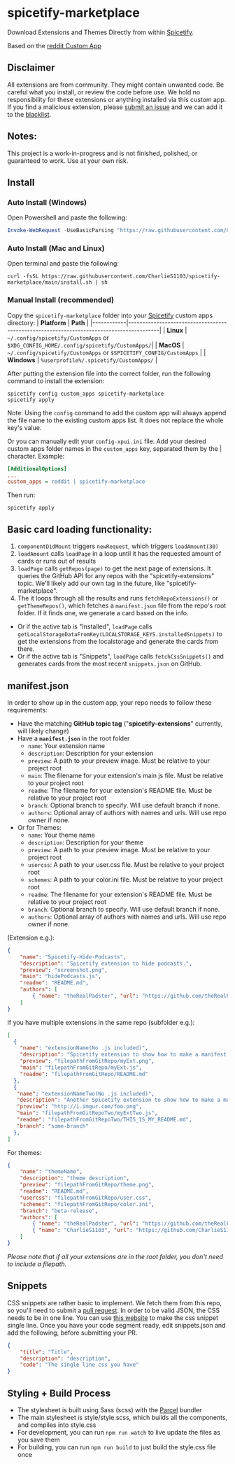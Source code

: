 # spicetify-marketplace

Download Extensions and Themes Directly from within [Spicetify](https://github.com/khanhas/spicetify-cli). 

Based on the [reddit Custom App](https://github.com/khanhas/spicetify-cli/wiki/Custom-Apps#reddit)

## Disclaimer
All extensions are from community. They might contain unwanted code. Be careful what you install, or review the code before use. We hold no responsibility for these extensions or anything installed via this custom app. If you find a malicious extension, please [submit an issue](https://github.com/CharlieS1103/spicetify-marketplace/issues/new?template=malicious-extension-report.md) and we can add it to the [blacklist](blacklist.json). 

## Notes: 
This project is a work-in-progress and is not finished, polished, or guaranteed to work. Use at your own risk. 

## Install

### Auto Install (Windows)
Open Powershell and paste the following:

```powershell
Invoke-WebRequest -UseBasicParsing "https://raw.githubusercontent.com/CharlieS1103/spicetify-marketplace/master/install.ps1" | Invoke-Expression
```
### Auto Install (Mac and Linux)
Open terminal and paste the following:

```shell
curl -fsSL https://raw.githubusercontent.com/CharlieS1103/spicetify-marketplace/main/install.sh | sh
```

### Manual Install (recommended)

Copy the `spicetify-marketplace` folder into your [Spicetify](https://github.com/khanhas/spicetify-cli) custom apps directory:
| **Platform** | **Path**                                                                              |
|------------|-----------------------------------------------------------------------------------------|
| **Linux**      | `~/.config/spicetify/CustomApps` or `$XDG_CONFIG_HOME/.config/spicetify/CustomApps/`|
| **MacOS**      | `~/.config/spicetify/CustomApps` or `$SPICETIFY_CONFIG/CustomApps`                  |
| **Windows**    | `%userprofile%/.spicetify/CustomApps/`                                              |

After putting the extension file into the correct folder, run the following command to install the extension:
```
spicetify config custom_apps spicetify-marketplace
spicetify apply
```
Note: Using the `config` command to add the custom app will always append the file name to the existing custom apps list. It does not replace the whole key's value.

Or you can manually edit your `config-xpui.ini` file. Add your desired custom apps folder names in the `custom_apps` key, separated them by the | character.
Example:

```ini
[AdditionalOptions]
...
custom_apps = reddit | spicetify-marketplace
```

Then run:

```
spicetify apply
```


## Basic card loading functionality: 
1. `componentDidMount` triggers `newRequest`, which triggers `loadAmount(30)`
2. `loadAmount` calls `loadPage` in a loop until it has the requested amount of cards or runs out of results
3. `loadPage` calls `getRepos(page)` to get the next page of extensions. It queries the GitHub API for any repos with the "spicetify-extensions" topic. We'll likely add our own tag in the future, like "spicetify-marketplace". 
4. The it loops through all the results and runs `fetchRepoExtensions()` or `getThemeRepos()`, which fetches a `manifest.json` file from the repo's root folder. If it finds one, we generate a card based on the info. 
* Or if the active tab is "Installed", `loadPage` calls `getLocalStorageDataFromKey(LOCALSTORAGE_KEYS.installedSnippets)` to get the extensions from the localstorage and generate the cards from there. 
* Or if the active tab is "Snippets", `loadPage` calls `fetchCssSnippets()` and generates cards from the most recent `snippets.json` on GitHub. 

## manifest.json
In order to show up in the custom app, your repo needs to follow these requirements:
* Have the matching **GitHub topic tag** ("**spicetify-extensions**" currently, will likely change)
* Have a **`manifest.json`** in the root folder
    * `name`: Your extension name
    * `description`: Description for your extension
    * `preview`: A path to your preview image. Must be relative to your project root
    * `main`: The filename for your extension's main js file. Must be relative to your project root
    * `readme`: The filename for your extension's README file. Must be relative to your project root
    * `branch`: Optional branch to specify. Will use default branch if none.
    * `authors`: Optional array of authors with names and urls. Will use repo owner if none.
* Or for Themes:
    * `name`: Your theme name
    * `description`: Description for your theme
    * `preview`: A path to your preview image. Must be relative to your project root
    * `usercss`: A path to your user.css file. Must be relative to your project root
    * `schemes`: A path to your color.ini file. Must be relative to your project root
    * `readme`: The filename for your extension's README file. Must be relative to your project root 
    * `branch`: Optional branch to specify. Will use default branch if none.
    * `authors`: Optional array of authors with names and urls. Will use repo owner if none.
    
(Extension e.g.): 
```json
{
    "name": "Spicetify-Hide-Podcasts",
    "description": "Spicetify extension to hide podcasts.",
    "preview": "screenshot.png",
    "main": "hidePodcasts.js",
    "readme": "README.md",
    "authors": [
        { "name": "theRealPadster", "url": "https://github.com/theRealPadster" }
    ]
}
```
If you have multiple extensions in the same repo (subfolder e.g.):
```json
[
  {
    "name": "extensionName(No .js included)",
    "description": "Spicetify extension to show how to make a manifest.",
    "preview": "filepathFromGitRepo/myExt.png",
    "main": "filepathFromGitRepo/myExt.js",
    "readme": "filepathFromGitRepo/README.md"
  },
  {
   "name": "extensionNameTwo(No .js included)",
   "description": "Another Spicetify extension to show how to make a manifest.",
   "preview": "http://i.imgur.com/foo.png",
   "main": "filepathFromGitRepoTwo/myExtTwo.js",
   "readme": "filepathFromGitRepoTwo/THIS_IS_MY_README.md",
   "branch": "some-branch"
  },
]
```
For themes:
```json
{
    "name": "themeName",
    "description": "theme description",
    "preview": "filepathFromGitRepo/theme.png",
    "readme": "README.md",
    "usercss": "filepathFromGitRepo/user.css",
    "schemes": "filepathFromGitRepo/color.ini",
    "branch": "beta-release",
    "authors": [
        { "name": "theRealPadster", "url": "https://github.com/theRealPadster" },
        { "name": "CharlieS1103", "url": "https://github.com/CharlieS1103" }
    ]
}
```
_Please note that if all your extensions are in the root folder, you don't need to include a filepath._

## Snippets
CSS snippets are rather basic to implement. We fetch them from this repo, so you'll need to submit a [pull request](https://github.com/CharlieS1103/spicetify-marketplace/compare). In order to be valid JSON, the CSS needs to be in one line. You can use [this website](https://tools.knowledgewalls.com/online-multiline-to-single-line-converter) to make the css snippet single line. Once you have your code segment ready, edit snippets.json and add the following, before submitting your PR. 
```json
{
    "title": "Title",
    "description": "description",
    "code": "The single line css you have"
}
```

## Styling + Build Process
- The stylesheet is built using Sass (scss) with the [Parcel](https://parceljs.org/) bundler
- The main stylesheet is style/style.scss, which builds all the components, and compiles into style.css
- For development, you can run `npm run watch` to live update the files as you save them
- For building, you can run `npm run build` to just build the style.css file once

